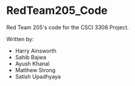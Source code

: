 # RedTeam205_Code


Red Team 205's code for the CSCI 3308 Project.

Written by:

<ul>
  <li>Harry Ainsworth</li>
  <li>Sahib Bajwa</li>
  <li>Ayush Khanal</li>
  <li>Matthew Strong</li>
  <li>Satish Upadhyaya</li>
</ul>
